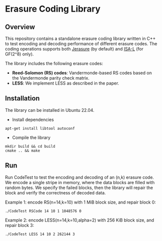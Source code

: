 # Erasure Coding Library


## Overview

This repository contains a standalone erasure coding library written in C++ to
test encoding and decoding performance of different erasure codes.  The coding
operations supports both [Jerasure](https://github.com/ceph/jerasure) (by
default) and [ISA-L](https://github.com/intel/isa-l) (for GF(2^8) only).

The library includes the following erasure codes:

* **Reed-Solomon (RS) codes**: Vandermonde-based RS codes based on the
  Vandermonde parity check matrix.
* **LESS**: We implement LESS as described in the paper.


## Installation

The library can be installed in Ubuntu 22.04.


* Install dependencies

```
apt-get install libtool autoconf
```

* Compile the library

```
mkdir build && cd build
cmake .. && make
```

## Run

Run CodeTest to test the encoding and decoding of an (n,k) erasure code. We
encode a single stripe in memory, where the data blocks are filled with random bytes.
We specify the failed blocks, then the library will repair the block and verify
the correctness of decoded data.

Example 1: encode RS(n=14,k=10) with 1 MiB block size, and repair block 0:

```
./CodeTest RSCode 14 10 1 1048576 0
```


Example 2: encode LESS(n=14,k=10,alpha=2) with 256 KiB block size, and repair
block 3:

```
./CodeTest LESS 14 10 2 262144 3
```
